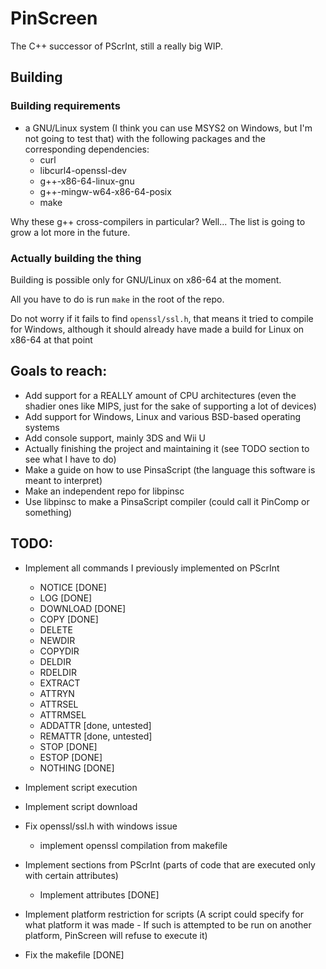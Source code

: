 # PinScreen
The C++ successor of PScrInt, still a really big WIP.

## Building
### Building requirements
- a GNU/Linux system (I think you can use MSYS2 on Windows, but I'm not going to test that) with the following packages and the corresponding dependencies:
  - curl
  - libcurl4-openssl-dev
  - g++-x86-64-linux-gnu
  - g++-mingw-w64-x86-64-posix
  - make

Why these g++ cross-compilers in particular?
Well... The list is going to grow a lot more in the future.

### Actually building the thing

Building is possible only for GNU/Linux on x86-64 at the moment.

All you have to do is run `make` in the root of the repo.

Do not worry if it fails to find `openssl/ssl.h`, that means it tried to compile for Windows,
although it should already have made a build for Linux on x86-64 at that point

## Goals to reach:
- Add support for a REALLY amount of CPU architectures (even the shadier ones like MIPS, just for the sake of supporting a lot of devices)
- Add support for Windows, Linux and various BSD-based operating systems
- Add console support, mainly 3DS and Wii U
- Actually finishing the project and maintaining it (see TODO section to see what I have to do)
- Make a guide on how to use PinsaScript (the language this software is meant to interpret)
- Make an independent repo for libpinsc
- Use libpinsc to make a PinsaScript compiler (could call it PinComp or something)

## TODO:
- Implement all commands I previously implemented on PScrInt
  - NOTICE [DONE]
  - LOG [DONE]
  - DOWNLOAD [DONE]
  - COPY [DONE]
  - DELETE
  - NEWDIR
  - COPYDIR
  - DELDIR
  - RDELDIR
  - EXTRACT
  - ATTRYN
  - ATTRSEL
  - ATTRMSEL
  - ADDATTR [done, untested]
  - REMATTR [done, untested]
  - STOP [DONE]
  - ESTOP [DONE]
  - NOTHING [DONE]
- Implement script execution
- Implement script download
- Fix openssl/ssl.h with windows issue
  - implement openssl compilation from makefile
- Implement sections from PScrInt (parts of code that are executed only with certain attributes)
  - Implement attributes [DONE]
- Implement platform restriction for scripts (A script could specify for what platform it was made - If such is attempted to be run on another platform, PinScreen will refuse to execute it)


- Fix the makefile [DONE]